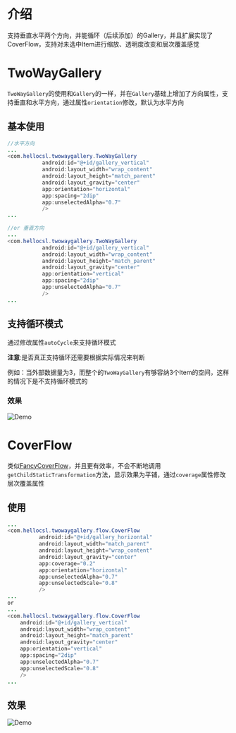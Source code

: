 # 介绍
支持垂直水平两个方向，并能循环（后续添加）的Gallery，并且扩展实现了CoverFlow，支持对未选中Item进行缩放、透明度改变和层次覆盖感觉

# TwoWayGallery

`TwoWayGallery`的使用和`Gallery`的一样，并在`Gallery`基础上增加了方向属性，支持垂直和水平方向，通过属性`orientation`修改，默认为水平方向


## 基本使用

```java
//水平方向
...
<com.hellocsl.twowaygallery.TwoWayGallery
           android:id="@+id/gallery_vertical"
           android:layout_width="wrap_content"
           android:layout_height="match_parent"
           android:layout_gravity="center"
           app:orientation="horizontal"
           app:spacing="2dip"
           app:unselectedAlpha="0.7"
           />
...

//or 垂直方向
...
<com.hellocsl.twowaygallery.TwoWayGallery
           android:id="@+id/gallery_vertical"
           android:layout_width="wrap_content"
           android:layout_height="match_parent"
           android:layout_gravity="center"
           app:orientation="vertical"
           app:spacing="2dip"
           app:unselectedAlpha="0.7"
           />
...
```
## 支持循环模式

通过修改属性`autoCycle`来支持循环模式

__注意__:是否真正支持循环还需要根据实际情况来判断

例如：当外部数据量为3，而整个的`TwoWayGallery`有够容纳3个Item的空间，这样的情况下是不支持循环模式的

### 效果

![Demo](https://github.com/BCsl/TwoWayGallery/blob/master/ScreenShot/cycle.gif)


# CoverFlow

类似[FancyCoverFlow](https://github.com/davidschreiber/FancyCoverFlow)，并且更有效率，不会不断地调用`getChildStaticTransformation`方法，显示效果为平铺，通过`coverage`属性修改层次覆盖属性

## 使用
```java
...
<com.hellocsl.twowaygallery.flow.CoverFlow
          android:id="@+id/gallery_horizontal"
          android:layout_width="match_parent"
          android:layout_height="wrap_content"
          android:layout_gravity="center"
          app:coverage="0.2"
          app:orientation="horizontal"
          app:unselectedAlpha="0.7"
          app:unselectedScale="0.8"
          />
...
or
...
<com.hellocsl.twowaygallery.flow.CoverFlow
    android:id="@+id/gallery_vertical"
    android:layout_width="wrap_content"
    android:layout_height="match_parent"
    android:layout_gravity="center"
    app:orientation="vertical"
    app:spacing="2dip"
    app:unselectedAlpha="0.7"
    app:unselectedScale="0.8"
    />
...
```

## 效果

![Demo](https://github.com/BCsl/TwoWayGallery/blob/master/ScreenShot/screenshot1.gif)
